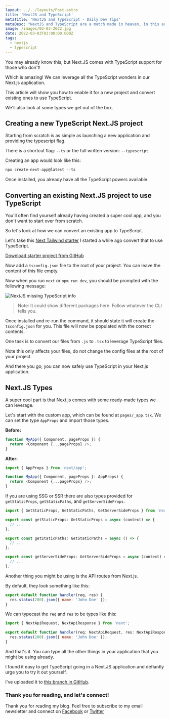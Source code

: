 ```yaml
---
layout: ../../layouts/Post.astro
title: 'NextJS and TypeScript'
metaTitle: 'NextJS and TypeScript - Daily Dev Tips'
metaDesc: "NextJS and TypeScript are a match made in heaven, in this article I'll show you how you can add TypeScript to your Next.JS app"
image: /images/03-03-2022.jpg
date: 2022-03-03T03:00:00.000Z
tags:
  - nextjs
  - typescript
---
```


You may already know this, but Next.JS comes with TypeScript support for those who don't!

Which is amazing!
We can leverage all the TypeScript wonders in our Next.js application.

This article will show you how to enable it for a new project and convert existing ones to use TypeScript.

We'll also look at some types we get out of the box.

## Creating a new TypeScript Next.JS project

Starting from scratch is as simple as launching a new application and providing the typescript flag.

There is a shortcut flag: `--ts` or the full written version: `--typescript`.

Creating an app would look like this:

```js
npx create-next-app@latest --ts
```

Once installed, you already have all the TypeScript powers available.

## Converting an existing Next.JS project to use TypeScript

You'll often find yourself already having created a super cool app, and you don't want to start over from scratch.

So let's look at how we can convert an existing app to TypeScript.

Let's take this [Next Tailwind starter](https://daily-dev-tips.com/posts/setting-up-nextjs-with-tailwind-css/) I started a while ago convert that to use TypeScript.

[Download starter project from GitHub](https://github.com/rebelchris/next-tailwind)

Now add a `tsconfig.json` file to the root of your project. You can leave the content of this file empty.

Now when you run `next` or `npm run dev`, you should be prompted with the following message:

![NextJS missing TypeScript info](https://cdn.hashnode.com/res/hashnode/image/upload/v1645507576443/Vlqo3_jbi.png)

> Note: It could show different packages here. Follow whatever the CLI tells you.

Once installed and re-run the command, it should state it will create the `tsconfig.json` for you.
This file will now be populated with the correct contents.

One task is to convert our files from `.js` to `.tsx` to leverage TypeScript files.

Note this only affects your files, do not change the config files at the root of your project.

And there you go, you can now safely use TypeScript in your Next.js application.

## Next.JS Types

A super cool part is that Next.js comes with some ready-made types we can leverage.

Let's start with the custom app, which can be found at `pages/_app.tsx`. We can set the type `AppProps` and import those types.

**Before:**

```js
function MyApp({ Component, pageProps }) {
  return <Component {...pageProps} />;
}
```

**After:**

```js
import { AppProps } from 'next/app';

function MyApp({ Component, pageProps }: AppProps) {
  return <Component {...pageProps} />;
}
```

If you are using SSG or SSR there are also types provided for `getStaticProps`, `getStaticPaths`, and `getServerSideProps`.

```js
import { GetStaticProps, GetStaticPaths, GetServerSideProps } from 'next';

export const getStaticProps: GetStaticProps = async (context) => {
  // ...
};

export const getStaticPaths: GetStaticPaths = async () => {
  // ...
};

export const getServerSideProps: GetServerSideProps = async (context) => {
  // ...
};
```

Another thing you might be using is the API routes from Next.js.

By default, they look something like this:

```js
export default function handler(req, res) {
  res.status(200).json({ name: 'John Doe' });
}
```

We can typecast the `req` and `res` to be types like this:

```js
import { NextApiRequest, NextApiResponse } from 'next';

export default function handler(req: NextApiRequest, res: NextApiResponse) {
  res.status(200).json({ name: 'John Doe' });
}
```

And that's it. You can type all the other things in your application that you might be using already.

I found it easy to get TypeScript going in a Next.JS application and defiantly urge you to try it out yourself.

I've uploaded it to [this branch in GitHub](https://github.com/rebelchris/next-tailwind/tree/feat-typescript).

### Thank you for reading, and let's connect!

Thank you for reading my blog. Feel free to subscribe to my email newsletter and connect on [Facebook](https://www.facebook.com/DailyDevTipsBlog) or [Twitter](https://twitter.com/DailyDevTips1)
